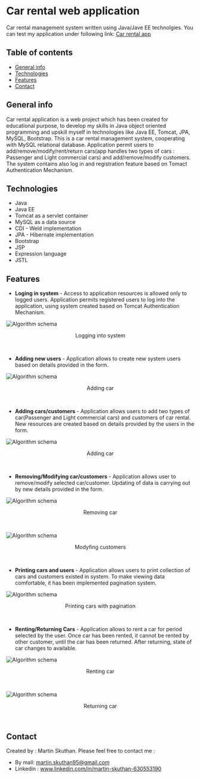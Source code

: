 # Car rental web application 
Car rental management system written using Java/Jave EE technolgies.
You can test my application under following link:
[Car rental app](CarRentalApplication-env-2.eba-h3uprfbz.eu-central-1.elasticbeanstalk.com)

## Table of contents
* [General info](#general-info)
* [Technologies](#technologies)
* [Features](#features)
* [Contact](#contact)

## General info
Car rental application is a web project which has been created for educational purpose, to develop my skills in Java object oriented programming and upskill myself in technologies like Java EE, Tomcat, JPA, MySQL, Bootstrap. This is a car rental  management system, cooperating with MySQL relational database. Application permit users to add/remove/modify/rent/return cars(app handles two types of cars : Passenger and Light commercial cars) and add/remove/modify customers. The system contains also log in and registration feature based on Tomact Authentication Mechanism. 

## Technologies
* Java
* Java EE
* Tomcat as a servlet container
* MySQL as a data source
* CDI - Weld implementation
* JPA - Hibernate implementation
* Bootstrap
* JSP
* Expression language 
* JSTL

## Features
* **Loging in system** - Access to application resources is allowed only to logged users. Application permits registered users to log into the application, using system created based on Tomcat Authentication Mechanism.

![Algorithm schema](./images/Logging.gif)
<div align="center">Logging into system</div>
<p>&nbsp;</p>

* **Adding new users** - Application allows to create new system users based on details provided in the form.

![Algorithm schema](./images/addingUser.gif)
<div align="center">Adding car</div>
<p>&nbsp;</p>

* **Adding cars/customers** - Application allows users to add two types of car(Passenger and Light commercial cars) and customers of car rental. New resources are created based on details provided by the users in the form. 

![Algorithm schema](./images/AddingCar.gif)
<div align="center">Adding car</div>
<p>&nbsp;</p>
                                                             
* **Removing/Modifying car/customers** - Application allows user to remove/modify selected car/customer. Updating of data is carrying out by new details provided in the form.

![Algorithm schema](./images/DeletingCar.gif)
<div align="center">Removing car</div>
<p>&nbsp;</p>

![Algorithm schema](./images/UpdatingCustomer.gif)
<div align="center">Modyfing customers</div>
<p>&nbsp;</p>

* **Printing cars and users** - Application allows users to print collection of cars and customers existed in system. To make viewing data comfortable, it has been implemented pagination system.

![Algorithm schema](./images/PrintigCars.gif)
<div align="center">Printing cars with pagination</div>
<p>&nbsp;</p>

* **Renting/Returning Cars** - Application allows to rent a car for period selected by the user. Once car has been rented, it cannot be rented by other customer, until the car has been returned. After returning, state of car changes to available.

![Algorithm schema](./images/RentingCars.gif)
<div align="center">Renting car</div>
<p>&nbsp;</p>

![Algorithm schema](./images/ReturningCars.gif)
<div align="center">Returning car</div>
<p>&nbsp;</p>

## Contact
Created by : Martin Skuthan. Please feel free to contact me :
* By mail: martin.skuthan95@gmail.com
* Linkedin : www.linkedin.com/in/martin-skuthan-630553190
